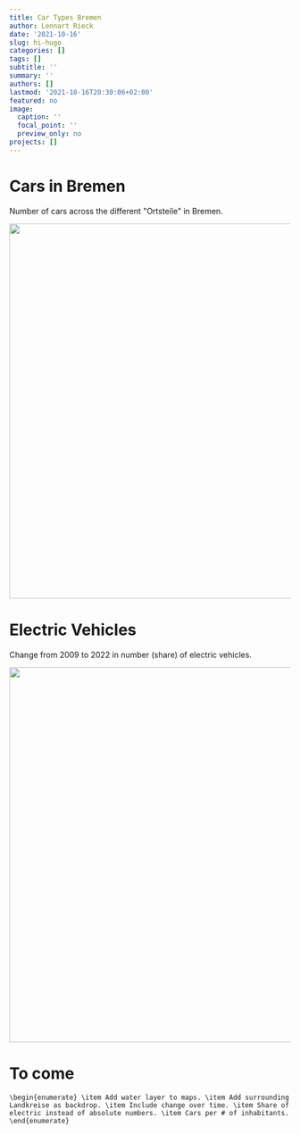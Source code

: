 ```yaml
---
title: Car Types Bremen
author: Lennart Rieck
date: '2021-10-16'
slug: hi-hugo
categories: []
tags: []
subtitle: ''
summary: ''
authors: []
lastmod: '2021-10-16T20:30:06+02:00'
featured: no
image:
  caption: ''
  focal_point: ''
  preview_only: no
projects: []
---
```


# Cars in Bremen
Number of cars across the different "Ortsteile" in Bremen. 











<img src="{{< blogdown/postref >}}index_files/figure-html/unnamed-chunk-3-1.png" width="672" />

# Electric Vehicles

Change from 2009 to 2022 in number (share) of electric vehicles. 

<img src="{{< blogdown/postref >}}index_files/figure-html/unnamed-chunk-4-1.png" width="672" />

# To come

`\begin{enumerate}
  \item Add water layer to maps.
  \item Add surrounding Landkreise as backdrop.
  \item Include change over time.
  \item Share of electric instead of absolute numbers.
  \item Cars per # of inhabitants.
\end{enumerate}`

